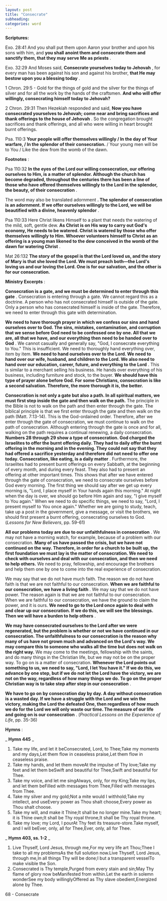 ```yaml
---
layout: post
title: "Consecrate"
subheading:
categories: word
---
```


**Scriptures:**

Exo. 28:41 And you shall put them upon Aaron your brother and upon his sons with him, and **you shall anoint them and consecrate them and sanctify them, that they may serve Me as priests** .

Exo. 32:29 And Moses said, **Consecrate yourselves today to Jehovah** , for every man has been against his son and against his brother, **that He may bestow upon you a blessing today** .

1 Chron. 29:5 - Gold for the things of gold and the silver for the things of silver and for all the work by the hands of the craftsmen. **And who will offer willingly, consecrating himself today to Jehovah?**

2 Chron. 29:31 Then Hezekiah responded and said, **Now you have consecrated yourselves to Jehovah; come near and bring sacrifices and thank offerings to the house of Jehovah** . So the congregation brought sacrifices and thank offerings, and all who were willing in heart brought burnt offerings.

Psa. 110:3 **Your people will offer themselves willingly / In the day of Your warfare, / In the splendor of their consecration.** / Your young men will be to You / Like the dew from the womb of the dawn.

**Footnotes** :

Psa 110:32 **In the eyes of the Lord our willing consecration, our offering ourselves to Him, is a matter of splendor. Although the church has become degraded, throughout the centuries there has been a line of those who have offered themselves willingly to the Lord in the splendor, the beauty, of their consecration** .

The word may also be translated adornment **. The splendor of consecration is an adornment. If we offer ourselves willingly to the Lord, we will be beautified with a divine, heavenly splendor** .

Psa 110:33 Here Christ likens Himself to a plant that needs the watering of the mild, soft, gentle dew. **As Christ is on His way to carry out God's economy, He needs to be watered. Christ is watered by those who offer themselves willingly to Him. Whoever volunteers himself to Christ as an offering is a young man likened to the dew conceived in the womb of the dawn for watering Christ** .

Mat 26:132 **The story of the gospel is that the Lord loved us, and the story of Mary is that she loved the Lord. We must preach both—the Lord's loving us and our loving the Lord. One is for our salvation, and the other is for our consecration.**

**Ministry Excerpts** :

**Consecration is a gate, and we must be determined to enter through this gate** . Consecration is entering through a gate. We cannot regard this as a doctrine. A person who has not consecrated himself is outside of the gate. Only a person who has consecrated himself is inside of the gate. Therefore, we need to enter through this gate with determination.

**We need to have thorough prayer in which we confess our sins and hand ourselves over to God. The sins, mistakes, contamination, and corruption that we sense before God need to be confessed one by one. All that we are, all that we have, and our everything then need to be handed over to God** . We cannot casually and generally say, "God, I consecrate everything to You." This is insufficient. We need to thoroughly hand everything over, item by item. **We need to hand ourselves over to the Lord. We need to hand over our wife, husband, and children to the Lord. We also need to hand over our education, career, future, and everything to the Lord** . This is similar to a merchant selling his business. He hands over everything of his business, including furniture and stock, to the buyer. **We should have this type of prayer alone before God. For some Christians, consecration is like a second salvation. Therefore, the more thorough it is, the better.**

**Consecration is not only a gate but also a path. In all spiritual matters, we must first step inside the gate and then walk on the path.** The principle in the Bible is not to walk on the path and then enter through the gate. The biblical principle is that we first enter through the gate and then walk on the path (Matt. 7:13-14). This is the God-ordained order. Therefore, after we enter through the gate of consecration, we must continue to walk on the path of consecration. Although entering through the gate is once and for all, walking on the path requires a continual renewing, a daily consecration. **Numbers 28 through 29 show a type of consecration. God charged the Israelites to offer the burnt offering daily. They had to daily offer the burnt offering in the morning and in the evening. They could not say that they had offered a sacrifice yesterday and therefore did not need to offer one today. Consecration, like eating, is a daily matter** . Furthermore, the Israelites had to present burnt offerings on every Sabbath, at the beginning of every month, and during every feast. They also had to present an offering at other important times. This shows that after we have entered through the gate of consecration, we need to consecrate ourselves before God every morning. The first thing we should say after we get up every morning is, "Lord, I place myself in Your hands again this morning." At night when the day is over, we should go before Him again and say, "I give myself to You again." When we need to do specific things, we need to say, "Lord, I present myself to You once again." Whether we are going to study, teach, take up a post in the government, give a message, or visit the brothers, we should first present a burnt offering, consecrating ourselves to God. (_Lessons for New Believers_, pp. 59-61)

**All our problems today are due to our unfaithfulness in consecration** . We may not have a morning watch, for example, because of a problem with our consecration. **Many of us have passed the crisis, but we have not continued on the way. Therefore, in order for a church to be built up, the first foundation we must lay is the matter of consecration. We need to check with ourselves and deal with our consecration, and then we need to help others.** We need to pray, fellowship, and encourage the brothers and help them one by one to come into the real experience of consecration.

We may say that we do not have much faith. The reason we do not have faith is that we are not faithful to our consecration. **When we are faithful to our consecration, we have a living faith** . We may say that we do not have power. The reason again is that we are not faithful to our consecration. When we are faithful to our consecration, we have the ground to claim the power, and it is ours. **We need to go to the Lord once again to deal with and clear up our consecration. If we do this, we will see the blessings. Then we will have a burden to help others** .

**We may have consecrated ourselves to the Lord after we were regenerated, but the problem is whether or not we have continued in our consecration. The unfaithfulness to our consecration is the reason why many of us have not grown much and advanced on the Lord's way. We may compare this to someone who walks all the time but does not walk on the right way.** We may come to the meetings, fellowship with the saints, and do many things in the Christian life, but we may not be on the proper way. To go on is a matter of consecration. **Whenever the Lord points out something to us, we need to say, "Lord, I let You have it." If we do this, we advance by one step, but if we do not let the Lord have the victory, we are not on the way, regardless of how many things we do. To go on the proper Christian way is to take step after step in our consecration** .

**We have to go on by consecration day by day. A day without consecration is a wasted day. If we have a struggle with the Lord and we win the victory, making the Lord the defeated One, then regardless of how much we do for the Lord we will only waste our time. The measure of our life and going on is our consecration** . (_Practical Lessons on the Experience of Life_, pp. 35-36)

**Hymns** :

_ **Hymn 445** _

1. Take my life, and let it beConsecrated, Lord, to Thee;Take my moments and my days,Let them flow in ceaseless praise,Let them flow in ceaseless praise.
2. Take my hands, and let them moveAt the impulse of Thy love;Take my feet and let them beSwift and beautiful for Thee,Swift and beautiful for Thee.
3. Take my voice, and let me singAlways, only, for my King;Take my lips, and let them beFilled with messages from Thee,Filled with messages from Thee.
4. Take my silver and my gold;Not a mite would I withhold;Take my intellect, and useEvery power as Thou shalt choose,Every power as Thou shalt choose.
5. Take my will, and make it Thine;It shall be no longer mine.Take my heart; it is Thine own;It shall be Thy royal throne,It shall be Thy royal throne.
6. Take my love; my Lord, I pourAt Thy feet its treasure-store.Take myself, and I will beEver, only, all for Thee,Ever, only, all for Thee.

_ **Hymn 403, ss. 1-2** _

1. Live Thyself, Lord Jesus, through me,For my very life art Thou;Thee I take to all my problemsAs the full solution now.Live Thyself, Lord Jesus, through me,In all things Thy will be done;I but a transparent vesselTo make visible the Son.
2. Consecrated is Thy temple,Purged from every stain and sin;May Thy flame of glory now beManifested from within.Let the earth in solemn wonderSee my body willinglyOffered as Thy slave obedient,Energized alone by Thee.

68 - Consecrate
